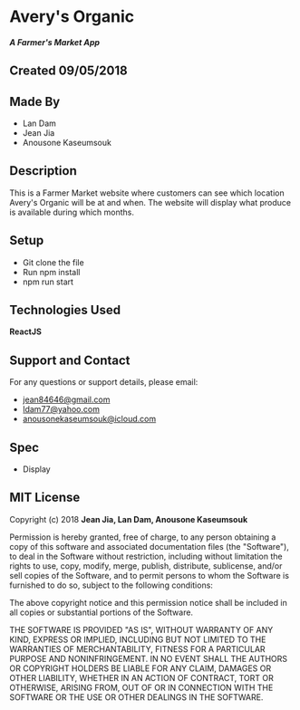 # Avery's Organic
##### A Farmer's Market App

## Created 09/05/2018

## Made By

  * Lan Dam
  * Jean Jia
  * Anousone Kaseumsouk

## Description

This is a Farmer Market website where customers can see which location Avery's Organic will be at and when. The website will display what produce is available during which months.

## Setup

  * Git clone the file
  * Run npm install
  * npm run start

## Technologies Used

  **ReactJS**

## Support and Contact

For any questions or support details, please email:
  * jean84646@gmail.com  
  * ldam77@yahoo.com  
  * anousonekaseumsouk@icloud.com

## Spec

* Display


## MIT License

Copyright (c) 2018 **Jean Jia, Lan Dam, Anousone Kaseumsouk**

Permission is hereby granted, free of charge, to any person obtaining a copy
of this software and associated documentation files (the "Software"), to deal
in the Software without restriction, including without limitation the rights
to use, copy, modify, merge, publish, distribute, sublicense, and/or sell
copies of the Software, and to permit persons to whom the Software is
furnished to do so, subject to the following conditions:

The above copyright notice and this permission notice shall be included in all
copies or substantial portions of the Software.

THE SOFTWARE IS PROVIDED "AS IS", WITHOUT WARRANTY OF ANY KIND, EXPRESS OR
IMPLIED, INCLUDING BUT NOT LIMITED TO THE WARRANTIES OF MERCHANTABILITY,
FITNESS FOR A PARTICULAR PURPOSE AND NONINFRINGEMENT. IN NO EVENT SHALL THE
AUTHORS OR COPYRIGHT HOLDERS BE LIABLE FOR ANY CLAIM, DAMAGES OR OTHER
LIABILITY, WHETHER IN AN ACTION OF CONTRACT, TORT OR OTHERWISE, ARISING FROM,
OUT OF OR IN CONNECTION WITH THE SOFTWARE OR THE USE OR OTHER DEALINGS IN THE
SOFTWARE.
